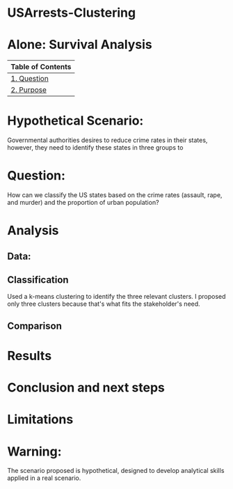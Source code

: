# USArrests-Clustering
# Alone: Survival Analysis

| Table of Contents    |
| ---------------------|  
| [1. Question](Question) |
| [2. Purpose](Purpose) |

# Hypothetical Scenario:
Governmental authorities desires to reduce crime rates in their states, however, they need to identify these states in three groups to  

# Question:
How can we classify the US states based on the crime rates (assault, rape, and murder) and the proportion of urban population?

# Analysis
## Data:
## Classification
Used a k-means clustering to identify the three relevant clusters. I proposed only three clusters because that's what fits the stakeholder's need.
## Comparison

# Results


# Conclusion and next steps


# Limitations

# Warning:
The scenario proposed is hypothetical, designed to develop analytical skills applied in a real scenario.
